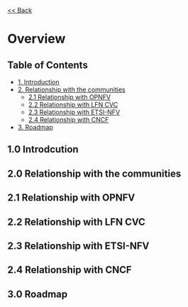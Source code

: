 [<< Back](../)

# Overview

<a name="toc"></a>
## Table of Contents
* [1. Introduction](#1)
* [2. Relationship with the communities](#2)
  * [2.1 Relationship with OPNFV](#2.1)
  * [2.2 Relationship with LFN CVC](#2.2)
  * [2.3 Relationship with ETSI-NFV](#2.3)
  * [2.4 Relationship with CNCF](#2.4)
* [3. Roadmap](#3)



<a name="1"></a>
## 1.0 Introdcution



<a name="2"></a>
## 2.0 Relationship with the communities

<a name="2.1"></a>
## 2.1 Relationship with OPNFV

<a name="2.2"></a>
## 2.2 Relationship with LFN CVC

<a name="2.3"></a>
## 2.3 Relationship with ETSI-NFV

<a name="2.4"></a>
## 2.4 Relationship with CNCF

<a name="3"></a>
## 3.0 Roadmap
